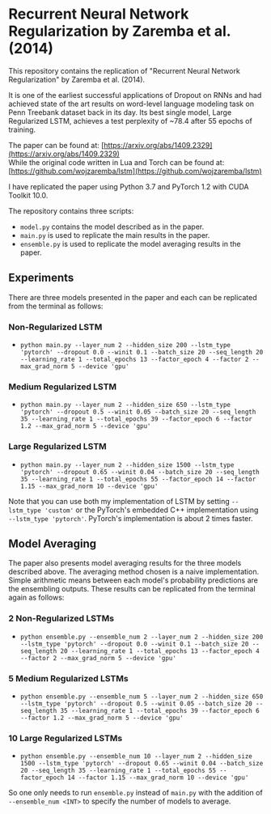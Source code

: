 # Recurrent Neural Network Regularization by Zaremba et al. (2014)
This repository contains the replication of "Recurrent Neural Network Regularization" by Zaremba et al. (2014).

It is one of the earliest successful applications of Dropout on RNNs and had achieved state of the art results on word-level language modeling task on Penn Treebank dataset back in its day. Its best single model, Large Regularized LSTM, achieves a test perplexity of ~78.4 after 55 epochs of training. 

The paper can be found at: [https://arxiv.org/abs/1409.2329](https://arxiv.org/abs/1409.2329)  
While the original code written in Lua and Torch can be found at: [https://github.com/wojzaremba/lstm](https://github.com/wojzaremba/lstm)

I have replicated the paper using Python 3.7 and PyTorch 1.2 with CUDA Toolkit 10.0. 

The repository contains three scripts:

+ `model.py` contains the model described as in the paper.
+ `main.py` is used to replicate the main results in the paper. 
+ `ensemble.py` is used to replicate the model averaging results in the paper. 

## Experiments
There are three models presented in the paper and each can be replicated from the terminal as follows:

### Non-Regularized LSTM
+ `python main.py --layer_num 2 --hidden_size 200 --lstm_type 'pytorch' --dropout 0.0 --winit 0.1 --batch_size 20 --seq_length 20 --learning_rate 1 --total_epochs 13 --factor_epoch 4 --factor 2 --max_grad_norm 5 --device 'gpu'`

### Medium Regularized LSTM
+ `python main.py --layer_num 2 --hidden_size 650 --lstm_type 'pytorch' --dropout 0.5 --winit 0.05 --batch_size 20 --seq_length 35 --learning_rate 1 --total_epochs 39 --factor_epoch 6 --factor 1.2 --max_grad_norm 5 --device 'gpu'`

### Large Regularized LSTM
+ `python main.py --layer_num 2 --hidden_size 1500 --lstm_type 'pytorch' --dropout 0.65 --winit 0.04 --batch_size 20 --seq_length 35 --learning_rate 1 --total_epochs 55 --factor_epoch 14 --factor 1.15 --max_grad_norm 10 --device 'gpu'`

Note that you can use both my implementation of LSTM by setting `--lstm_type 'custom'` or the PyTorch's embedded C++ implementation using `--lstm_type 'pytorch'`. PyTorch's implementation is about 2 times faster. 

## Model Averaging
The paper also presents model averaging results for the three models described above. The averaging method chosen is a naive implementation. Simple arithmetic means between each model's probability predictions are the ensembling outputs. These results can be replicated from the terminal again as follows:

### 2 Non-Regularized LSTMs
+ `python ensemble.py --ensemble_num 2 --layer_num 2 --hidden_size 200 --lstm_type 'pytorch' --dropout 0.0 --winit 0.1 --batch_size 20 --seq_length 20 --learning_rate 1 --total_epochs 13 --factor_epoch 4 --factor 2 --max_grad_norm 5 --device 'gpu'`

### 5 Medium Regularized LSTMs
+ `python ensemble.py --ensemble_num 5 --layer_num 2 --hidden_size 650 --lstm_type 'pytorch' --dropout 0.5 --winit 0.05 --batch_size 20 --seq_length 35 --learning_rate 1 --total_epochs 39 --factor_epoch 6 --factor 1.2 --max_grad_norm 5 --device 'gpu'`

### 10 Large Regularized LSTMs
+ `python ensemble.py --ensemble_num 10 --layer_num 2 --hidden_size 1500 --lstm_type 'pytorch' --dropout 0.65 --winit 0.04 --batch_size 20 --seq_length 35 --learning_rate 1 --total_epochs 55 --factor_epoch 14 --factor 1.15 --max_grad_norm 10 --device 'gpu'`

So one only needs to run `ensemble.py` instead of `main.py` with the addition of `--ensemble_num <INT>` to specify the number of models to average. 
